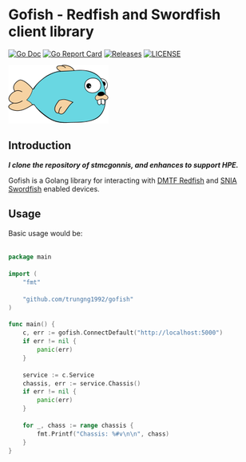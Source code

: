  # Gofish - Redfish and Swordfish client library


[![Go Doc](https://godoc.org/github.com/trungng1992/gofish?status.svg)](http://godoc.org/github.com/stmcginnis/gofish)
[![Go Report Card](https://goreportcard.com/badge/github.com/trungng1992/gofish?branch=main)](https://goreportcard.com/report/github.com/stmcginnis/gofish)
[![Releases](https://img.shields.io/github/release/stmcginnis/gofish/all.svg?style=flat-square)](https://github.com/stmcginnis/gofish/releases)
[![LICENSE](https://img.shields.io/github/license/stmcginnis/gofish.svg?style=flat-square)](https://github.com/stmcginnis/gofish/blob/main/LICENSE)

![Gofish Logo](./images/gofish200x117.png)

## Introduction

***I clone the repository of stmcgonnis, and enhances to support HPE.***

Gofish is a Golang library for interacting with [DMTF
Redfish](https://www.dmtf.org/standards/redfish) and [SNIA
Swordfish](https://www.snia.org/forums/smi/swordfish) enabled devices.

## Usage ##

Basic usage would be:

```go

package main

import (
    "fmt"

    "github.com/trungng1992/gofish"
)

func main() {
    c, err := gofish.ConnectDefault("http://localhost:5000")
    if err != nil {
        panic(err)
    }

    service := c.Service
    chassis, err := service.Chassis()
    if err != nil {
        panic(err)
    }

    for _, chass := range chassis {
        fmt.Printf("Chassis: %#v\n\n", chass)
    }
}
```
